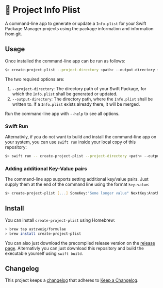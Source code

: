 # 🔖 Project Info Plist
A command-line app to generate or update a `Info.plist` for your Swift Package
Manager projects using the package information and information from git.

## Usage
Once installed the command-line app can be run as follows:

```zsh
$> create-project-plist --project-directory <path> --output-directory <path>
```

The two required options are:

1. `--project-directory`: The directory path of your Swift Package, for which
  the `Info.plist` shall be generated or updated.
2. `--output-directory`: The directory path, where the `Info.plist` shall be
  written to. If a `Info.plist` exists already there, it will be merged.
  
Run the command-line app with `--help` to see all options.

### Swift Run
Alternativly, if you do not want to build and install the command-line app on
your system, you can use `swift run` inside your local copy of this repository:

```zsh
$> swift run -- create-project-plist --project-directory <path> --output-directory <path>
```

### Adding additional Key-Value pairs
The command-line app supports setting additional key/value pairs. Just supply
them at the end of the command line using the format `key:value`:

```zsh
$> create-project-plist [...] SomeKey:"Some longer value" NextKey:AnotherValue
```

## Install
You can install `create-project-plist` using Homebrew:

```sh
> brew tap astzweig/formulae
> brew install create-project-plist
```

You can also just download the precompiled release version on the
[release page](https://github.com/astzweig/swift-project-info-plist/releases).
Alternativly you can just download this repository and build the executable
yourself using `swift build`.

## Changelog
This project keeps a [changelog](CHANGELOG.md) that adheres to
[Keep a Changelog](https://keepachangelog.com/en/1.1.0/).
